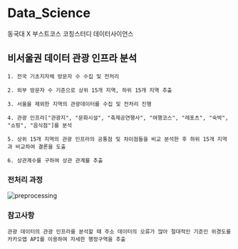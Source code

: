 # Data_Science
동국대 X 부스트코스 코칭스터디 데이터사이언스

## 비서울권 데이터 관광 인프라 분석
```
1. 전국 기초지자체 방문자 수 수집 및 전처리

2. 외부 방문자 수 기준으로 상위 15개 지역, 하위 15개 지역 추출

3. 서울을 제외한 지역의 관광데이터를 수집 및 전처리 진행

4. 관광 인프라["관광지", "문화시설", "축제공연행사", "여행코스", "레포츠", "숙박", "쇼핑", "음식점"]를 분석

5. 상위 15개 지역의 관광 인프라의 공통점 및 차이점들을 비교 분석한 후 하위 15개 지역과 비교하여 결론을 도출

6. 상관계수를 구하여 상관 관계를 추출
```

### 전처리 과정
![preprocessing](https://user-images.githubusercontent.com/73403038/129845826-07d9aa23-667d-4eaa-828b-dbb359f164c7.png)


### 참고사항
```
관광 데이터의 관광 인프라를 분석할 때 주소 데이터의 오류가 많아 절대적인 기준인 위경도를 카카오맵 API를 이용하여 자세한 행정구역을 추출
```

